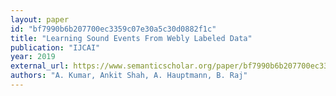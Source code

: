 ```yaml
---
layout: paper
id: "bf7990b6b207700ec3359c07e30a5c30d0882f1c"
title: "Learning Sound Events From Webly Labeled Data"
publication: "IJCAI"
year: 2019
external_url: https://www.semanticscholar.org/paper/bf7990b6b207700ec3359c07e30a5c30d0882f1c
authors: "A. Kumar, Ankit Shah, A. Hauptmann, B. Raj"
---
```

